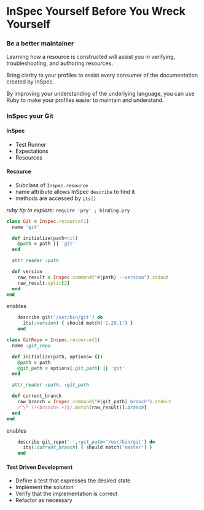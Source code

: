 InSpec Yourself Before You Wreck Yourself
===========================================

### Be a better maintainer

Learning how a resource is constructed will assist you in verifying, troubleshooting, and authoring resources.

Bring clarity to your profiles to assist every consumer of the documentation created by InSpec.

By improving your understanding of the underlying language, you can use Ruby to make your profiles easier to maintain and understand.

### InSpec your Git

#### InSpec
  * Test Runner
  * Expectations
  * Resources

#### Resource

  * Subclass of `Inspec.resource`
  * name attribute allows InSpec `describe` to find it
  * methods are accessed by `its()`

*ruby tip to explore:* `require 'pry' ; binding.pry`

```ruby
class Git < Inspec.resource(1)
  name 'git'

  def initialize(path=nil)
	@path = path || 'git'
  end

  attr_reader :path

  def version
	raw_result = Inspec.command("#{path} --version").stdout
	raw_result.split[2]
  end
end
```
enables
```ruby
	describe git('/usr/bin/git') do
	  its(:version) { should match('2.20.1') }
	end
```

```ruby
class GitRepo < Inspec.resource(1)
  name :git_repo

  def initialize(path, options= {})
	@path = path
	@git_path = options[:git_path] || 'git'
  end

  attr_reader :path, :git_path

  def current_branch
	raw_branch = Inspec.command("#{git_path} branch").stdout
	/^\* (?<branch>.+)$/.match(raw_result)[:branch]
  end
end
```
enables
```ruby
	describe git_repo('.',:git_path='/usr/bin/git') do
	  its(:current_branch) { should match('master') }
	end
```

#### Test Driven Development

  * Define a test that expresses the desired state
  * Implement the solution
  * Verify that the implementation is correct
  * Refactor as necessary

